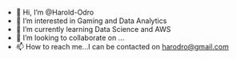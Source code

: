 - 👋 Hi, I’m @Harold-Odro
- 👀 I’m interested in Gaming and Data Analytics
- 🌱 I’m currently learning Data Science and AWS
- 💞️ I’m looking to collaborate on ...
- 📫 How to reach me...I can be contacted on harodro@gmail.com

<!---
Harold-Odro/Harold-Odro is a ✨ special ✨ repository because its `README.md` (this file) appears on your GitHub profile.
You can click the Preview link to take a look at your changes.
--->
